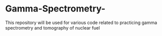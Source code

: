 # Gamma-Spectrometry-
This repository will be used for various code related to practicing gamma spectrometry and tomography of nuclear fuel
